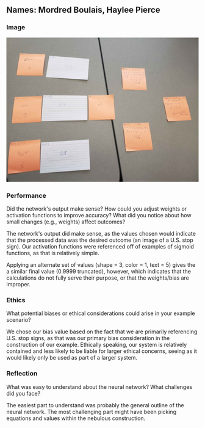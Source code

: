 ## Names: Mordred Boulais, Haylee Pierce

### Image

![Picture of Neural Network Simulation](nn_picture.jpg)

### Performance

Did the network's output make sense?
How could you adjust weights or activation functions to improve accuracy?
What did you notice about how small changes (e.g., weights) affect outcomes?

The network's output did make sense, as the values chosen would indicate that
the processed data was the desired outcome (an image of a U.S. stop sign).
Our activation functions were referenced off of examples of sigmoid functions,
as that is relatively simple.

Applying an alternate set of values (shape = 3, color = 1, text = 5) gives the
a similar final value (0.9999 truncated), however, which indicates that the
calculations do not fully serve their purpose, or that the weights/bias are
improper.

### Ethics

What potential biases or ethical considerations could arise in your example scenario?

We chose our bias value based on the fact that we are primarily referencing U.S. stop
signs, as that was our primary bias consideration in the construction of our example.
Ethically speaking, our system is relatively contained and less likely to be liable for
larger ethical concerns, seeing as it would likely only be used as part of a larger system.

### Reflection

What was easy to understand about the neural network?
What challenges did you face?

The easiest part to understand was probably the general outline of the neural
network. The most challenging part might have been picking equations and values
within the nebulous construction.
